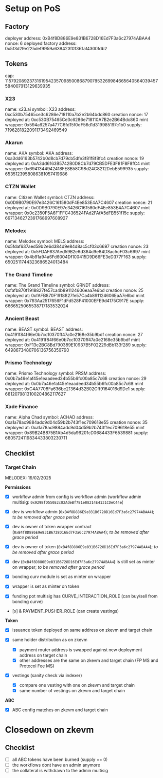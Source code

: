 # Setup on PoS

## Factory

deployer address: 0xB4f8D886E9e831B6728D16Ed7F3a6c27974ABAA4
nonce: 6
deployed factory address: 0x5f3d29e225def9959a638423f01361af4300fdb2

## Tokens

cap: 115792089237316195423570985008687907853269984665640564039457584007913129639935

### X23

name: x23.ai
symbol: X23
address: 0xc530b75465ce3c6286e718110a7b2e2b64bdc860
creation nonce: 17
deployed at: 0xc530B75465Ce3c6286e718110A7B2e2B64Bdc860
mint wrapper: 0x594a6257a477C6fd15f0dF56d1d319985197c1b0
supply: 7196281822091173492469549

### Akarun

name: AKA
symbol: AKA
address: 0xa3dd6163b5742b0d8cb7d79cb5dfe3f81f8f8fc4
creation nonce: 19
deployed at: 0xA3dd6163B5742B0D8Cb7d79CB5DFE3F81F8F8fC4
mint wrapper: 0x6941344942418FE8B58C98d24C8212DebE599935
supply: 6535123958086381057419686

### CTZN Wallet

name: Citizen Wallet
symbol: CTZN
address: 0x0D9B0790E97e3426C161580dF4Ee853E4A7C4607
creation nonce: 21
deployed at: 0x0D9B0790E97e3426C161580dF4Ee853E4A7C4607
mint wrapper: 0x0c2350F5A6F1FFC436524FAd2FAfA5dFB551f15c
supply: 6971346272391768997608927

### Melodex

name: Melodex
symbol: MELS
address: 0x5fdaf637aed59b2e6d384d9e84d8ac5cf03c6697
creation nonce: 23
deployed at: 0x5FDAF637Aed59B2e6d384d9e84D8ac5cF03c6697
mint wrapper: 0x4b91a94a6Fd6004Df100415D9D66FE3eD377F163
supply: 6502511744323686524013484

### The Grand Timeline

name: The Grand Timeline
symbol: GRNDT
address: 0xfafb870f1918827fe57ca4b891124606eaa7e6bd
creation nonce: 25
deployed at: 0xfAFB870F1918827fe57Ca4b891124606EaA7e6bd
mint wrapper: 0x793Aa2517656F1dFd528F41000EFE9d4175C917E
supply: 6666525065538717183532024

### Ancient Beast

name: BEAST
symbol: BEAST
address: 0x4191f84f66e0b7cc10370ff47a0e2168e35b9bdf
creation nonce: 27
deployed at: 0x4191f84f66e0b7cc10370ff47a0e2168e35b9bdf
mint wrapper: 0xF13e2BC8Bd790389E10937B5F02229dBb133f289
supply: 6498673480706136756356790

### Prismo Technology

name: Prismo Technology
symbol: PRSM
address: 0x0b7a46e1af45e1eaadeed34b55b6fc00a85c7c68
creation nonce: 29
deployed at: 0x0b7a46e1af45e1eaadeed34b55b6fc00a85c7c68
mint wrapper: 0xC4A7708Fa636bc21364d32B02Cff9164016d9De1
supply: 6812079813100204862117627

### Xade Finance

name: Alpha Chad
symbol: ACHAD
address: 0xa1a78ac9884adc9d04d59b2b743f1ec709618e55
creation nonce: 35
deployed at: 0xa1a78ac9884adc9d04d59b2b743f1ec709618e55
mint wrapper: 0x89B24B875B1Ab4d5da96201cD0684433F6539881
supply: 6805724119834433803230711

## Checklist

### Target Chain

MELODEX: 19/02/2025

**Permissions**

- [x] workflow admin from config is workflow admin (workflow admin multisig: `0x9298fD550E2c02AdeBf781e08214E4131CDeC44e`)
- [x] dev is workflow admin (`0xB4f8D886E9e831B6728D16Ed7F3a6c27974ABAA4`); _to be removed after grace period_
- [x] dev is owner of token wrapper contract (`0xB4f8D886E9e831B6728D16Ed7F3a6c27974ABAA4`); _to be removed after grace period_
- [x] dev is owner of token (`0xB4f8D886E9e831B6728D16Ed7F3a6c27974ABAA4`); _to be removed after grace period_
- [x] dev (`0xB4f8D886E9e831B6728D16Ed7F3a6c27974ABAA4`) is still set as minter on wrapper; _to be removed after grace period_

- [x] bonding curv module is set as minter on wrapper
- [x] wrapper is set as minter on token

- [x] funding pot multisig has CURVE_INTERACTION_ROLE (can buy/sell from bonding curve)
- [x] & PAYMENT_PUSHER_ROLE (can create vestings)

**Token**

- [x] issuance token deployed on same address on zkevm and target chain

- [x] same holder distribution as on zkevm

  - [x] payment router address is swapped against new deployment address on target chain
  - [x] other addresses are the same on zkevm and target chain (FP MS and Protocol Fee MS)

- [x] vestings (sanity check via indexer)

  - [x] compare one vesting with one on zkevm and target chain
  - [x] same number of vestings on zkevm and target chain

**ABC**

- [x] ABC config matches on zkevm and target chain

# Closedown on zkevm

## Checklist

- [ ] all ABC tokens have been burned (supply == 0)
- [ ] the workflows dont have an admin anymore
- [ ] the collateral is withdrawn to the admin multisig
